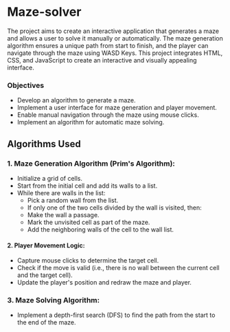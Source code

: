 # Maze-solver

The project aims to create an interactive application that generates a maze and allows a user to solve it manually or automatically. The maze generation algorithm ensures a unique path from start to finish, and the player can navigate through the maze using WASD Keys. This project integrates HTML, CSS, and JavaScript to create an interactive and visually appealing interface.

### Objectives
*	Develop an algorithm to generate a maze.
*	Implement a user interface for maze generation and player movement.
*	Enable manual navigation through the maze using mouse clicks.
*	Implement an algorithm for automatic maze solving.
  
## Algorithms Used
### 1.	Maze Generation Algorithm (Prim's Algorithm):
*	Initialize a grid of cells.
*	Start from the initial cell and add its walls to a list.
*	While there are walls in the list:
    * Pick a random wall from the list.
    * If only one of the two cells divided by the wall is visited, then:
    * Make the wall a passage.
    *	Mark the unvisited cell as part of the maze.
    *	Add the neighboring walls of the cell to the wall list.
#### 2.	Player Movement Logic:
*	Capture mouse clicks to determine the target cell.
*	Check if the move is valid (i.e., there is no wall between the current cell and the target cell).
*	Update the player's position and redraw the maze and player.
### 3.	Maze Solving Algorithm:
*	Implement a depth-first search (DFS) to find the path from the start to the end of the maze.
